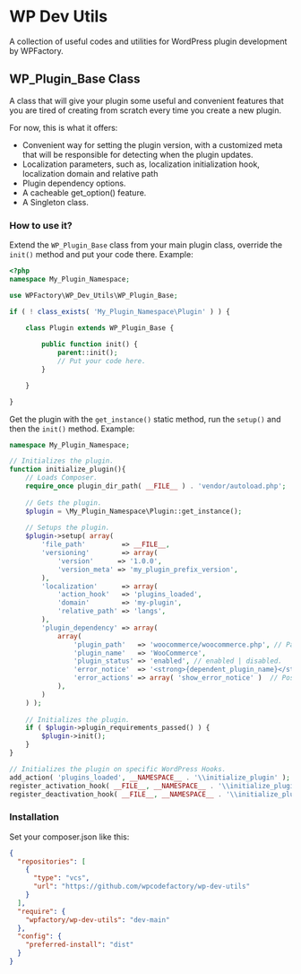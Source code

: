 # WP Dev Utils 

A collection of useful codes and utilities for WordPress plugin development by WPFactory.

## WP_Plugin_Base Class
A class that will give your plugin some useful and convenient features that you are tired of creating from scratch every time you create a new plugin.

For now, this is what it offers:
- Convenient way for setting the plugin version, with a customized meta that will be responsible for detecting when the plugin updates.
- Localization parameters, such as, localization initialization hook, localization domain and relative path
- Plugin dependency options.
- A cacheable get_option() feature.
- A Singleton class.

### How to use it?
Extend the `WP_Plugin_Base` class from your main plugin class, override the `init()` method and put your code there. Example:

```php
<?php
namespace My_Plugin_Namespace;

use WPFactory\WP_Dev_Utils\WP_Plugin_Base;

if ( ! class_exists( 'My_Plugin_Namespace\Plugin' ) ) {

	class Plugin extends WP_Plugin_Base {
		
		public function init() {
			parent::init();
			// Put your code here.
		}

	}

}
```

Get the plugin with the `get_instance()` static method, run the `setup()` and then the `init()` method. Example:

```php
namespace My_Plugin_Namespace;

// Initializes the plugin.
function initialize_plugin(){
	// Loads Composer.
	require_once plugin_dir_path( __FILE__ ) . 'vendor/autoload.php';
	
	// Gets the plugin.
	$plugin = \My_Plugin_Namespace\Plugin::get_instance();
	
	// Setups the plugin.
	$plugin->setup( array(
		'file_path'         => __FILE__,
		'versioning'        => array(
			'version'      => '1.0.0',
			'version_meta' => 'my_plugin_prefix_version',
		),
		'localization'      => array(
			'action_hook'   => 'plugins_loaded',
			'domain'        => 'my-plugin',
			'relative_path' => 'langs',
		),
		'plugin_dependency' => array(
			array(
				'plugin_path'   => 'woocommerce/woocommerce.php', // Path to the plugin file relative to the plugins directory. Ex:plugin-directory/plugin-file.php.
				'plugin_name'   => 'WooCommerce',
				'plugin_status' => 'enabled', // enabled | disabled.
				'error_notice'  => '<strong>{dependent_plugin_name}</strong> depends on <strong>{required_plugin_name}</strong> plugin <strong>{required_plugin_status}</strong>.',
				'error_actions' => array( 'show_error_notice' )  // Possible values: show_error_notice, disable_dependent_plugin.
			),
		)
	) );
	
	// Initializes the plugin.
	if ( $plugin->plugin_requirements_passed() ) {
		$plugin->init();
	}
}

// Initializes the plugin on specific WordPress Hooks.
add_action( 'plugins_loaded', __NAMESPACE__ . '\\initialize_plugin' );
register_activation_hook( __FILE__, __NAMESPACE__ . '\\initialize_plugin' );
register_deactivation_hook( __FILE__, __NAMESPACE__ . '\\initialize_plugin' );
```

### Installation
Set your composer.json like this:

```json
{
  "repositories": [    
    {
      "type": "vcs",
      "url": "https://github.com/wpcodefactory/wp-dev-utils"
    }
  ],
  "require": {   
    "wpfactory/wp-dev-utils": "dev-main"
  },
  "config": {
    "preferred-install": "dist"
  }
}
